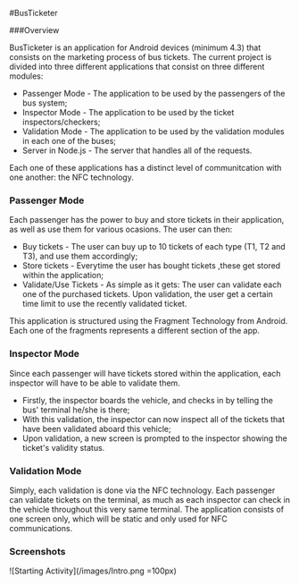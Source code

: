 #BusTicketer

###Overview

BusTicketer is an application for Android devices (minimum 4.3) that consists on the marketing process of bus tickets. The current project is divided into three different applications that consist on three different modules:

* Passenger Mode - The application to be used by the passengers of the bus system;
* Inspector Mode - The application to be used by the ticket inspectors/checkers;
* Validation Mode - The application to be used by the validation modules in each one of the buses;
* Server in Node.js - The server that handles all of the requests.

Each one of these applications has a distinct level of communitcation with one another: the NFC technology.

### Passenger Mode

Each passenger has the power to buy and store tickets in their application, as well as use them for various ocasions. The user can then:

* Buy tickets - The user can buy up to 10 tickets of each type (T1, T2 and T3), and use them accordingly;
* Store tickets - Everytime the user has bought tickets ,these get stored within the application;
* Validate/Use Tickets - As simple as it gets: The user can validate each one of the purchased tickets. Upon validation, the user get a certain time limit to use the recently validated ticket.

This application is structured using the Fragment Technology from Android. Each one of the fragments represents a different section of the app.

### Inspector Mode

Since each passenger will have tickets stored within the application, each inspector will have to be able to validate them.

* Firstly, the inspector boards the vehicle, and checks in by telling the bus' terminal he/she is there;
* With this validation, the inspector can now inspect all of the tickets that have been validated aboard this vehicle;
* Upon validation, a new screen is prompted to the inspector showing the ticket's validity status.

### Validation Mode

Simply, each validation is done via the NFC technology. Each passenger can validate tickets on the terminal, as much as each inspector can check in the vehicle throughout this very same terminal. The application consists of one screen only, which will be static and only used for NFC communications.

### Screenshots

![Starting Activity](/images/Intro.png =100px)
